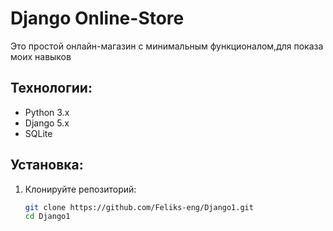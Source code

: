 # Django Online-Store

Это простой онлайн-магазин с минимальным функционалом,для показа моих навыков

## Технологии:
- Python 3.x
- Django 5.x
- SQLite


## Установка:

1. Клонируйте репозиторий:

   ```bash
   git clone https://github.com/Feliks-eng/Django1.git
   cd Django1
